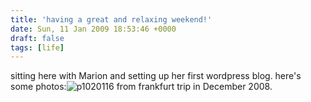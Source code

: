 ```yaml
---
title: 'having a great and relaxing weekend!'
date: Sun, 11 Jan 2009 18:53:46 +0000
draft: false
tags: [life]
---
```


sitting here with Marion and setting up her first wordpress blog. here's some photos:![p1020116](/shared/2009/01/p1020116-300x225.jpg "p1020116") from frankfurt trip in December 2008.